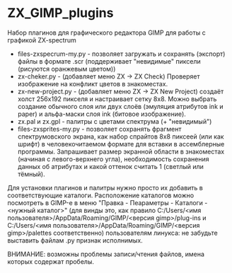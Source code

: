 # ZX_GIMP_plugins
Набор плагинов для графического редактора GIMP для работы с графикой ZX-spectrum
- files-zxspecrum-my.py - позволяет загружать и сохранять (экспорт) файлы в формате .scr (поддерживает "невидимые" пиксели (рисуются оранжевым цветом))
- zx-cheker.py - (добавляет меню ZX -> ZX Check) Проверяет изображение на конфликт цветов в знакоместах.
- zx-new-project.py - (добавляет меню ZX -> ZX New Project) создаёт холст 256х192 пикселя и настраивает сетку 8х8. Можно выбрать создание обычного слоя или двух слоёв (эмуляция атрибутов ink и paper) и альфа-маски слоя ink (битовое изображение).
- zx.pal и zx.gpl - палитры с цветами спектрума (+ "невидимый")
- files-zxsprites-my.py - позволяет сохранять фрагмент спектрумовского экрана, как набор спрайтов 8х8 пиксеей (или как шрифт) в человекочитаемом формате для вставки в ассемблерные программы. Запрашивает размер экранной области в знакоместах (начиная с левого-верхнего угла), необходимость сохранения данных об атрибутах и какой оттенок считать 1 (светлый или тёмный).

Для установки плагинов и палитры нужно просто их добавить в соответствующие каталоги.
Расположение каталогов можно посмотреть в GIMP-е в меню "Правка - Пеараметры - Каталоги - <нужный каталог>"
(для винды это, как правило C:/Users/<имя пользователя>/AppData/Roaming/GIMP/<версия gimp>/plug-ins и C:/Users/<имя пользователя>/AppData/Roaming/GIMP/<версия gimp>/palettes соответственно)
пользователям линукса: не забудьте выставить файлам .py признак исполнимых.

ВНИМАНИЕ: возможны проблемы записи/чтения файлов, имена которых содержат пробелы.

